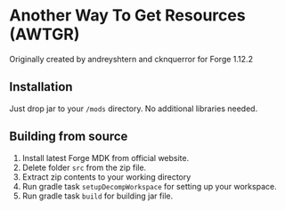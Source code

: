 # Another Way To Get Resources (AWTGR)
Originally created by andreyshtern and cknquerror for Forge 1.12.2

## Installation
Just drop jar to your `/mods` directory. No additional libraries needed.

## Building from source
1. Install latest Forge MDK from official website.
2. Delete folder `src` from the zip file.
3. Extract zip contents to your working directory
4. Run gradle task `setupDecompWorkspace` for setting up your workspace.
5. Run gradle task `build` for building jar file.
